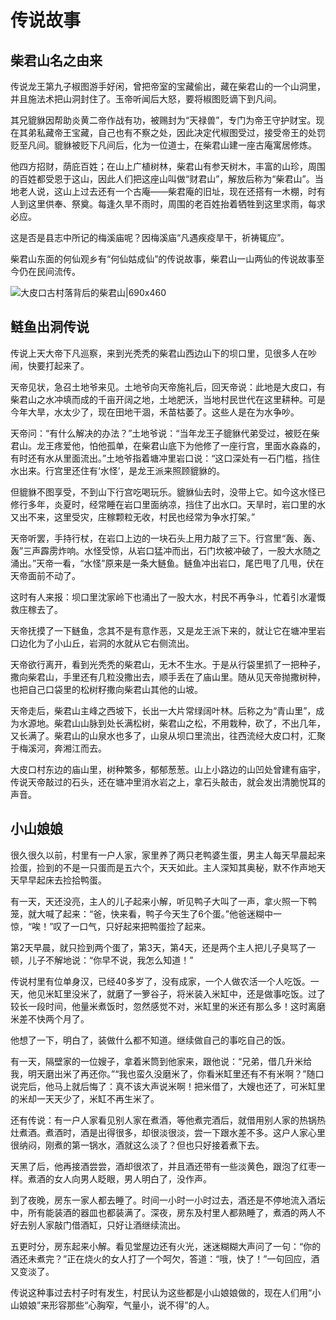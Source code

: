 # 传说故事

## 柴君山名之由来

传说龙王第九子椒图游手好闲，曾把帝室的宝藏偷出，藏在柴君山的一个山洞里，并且施法术把山洞封住了。玉帝听闻后大怒，要将椒图贬谪下到凡间。

其兄貔貅因帮助炎黄二帝作战有功，被赐封为“天禄兽”，专门为帝王守护财宝。现在其弟私藏帝王宝藏，自己也有不察之处，因此决定代椒图受过，接受帝王的处罚贬至凡间。貔貅被贬下凡间后，化为一位道士，在柴君山建一座古庵寓居修炼。

他四方招财，荫庇百姓；在山上广植树林，柴君山有参天树木，丰富的山珍，周围的百姓都受恩于这山，因此人们把这座山叫做“财君山”，解放后称为“柴君山”。当地老人说，这山上过去还有一个古庵——柴君庵的旧址，现在还搭有一木棚，时有人到这里供奉、祭奠。每逢久旱不雨时，周围的老百姓抬着牺牲到这里求雨，每求必应。

这是否是县志中所记的梅溪庙呢？因梅溪庙“凡遇疾疫旱干，祈祷辄应”。

柴君山东面的何仙观乡有“何仙姑成仙”的传说故事，柴君山一山两仙的传说故事至今仍在民间流传。

![大皮口古村落背后的柴君山|690x460](https://cdn.isharkfly.com/com-isharkfly-www/discourse-uploads/original/1X/7d2cafbab1d48ad6331de15d1fcf7720ab8e3cda.jpeg ':size=690')


## 鲢鱼出洞传说

传说上天大帝下凡巡察，来到光秃秃的柴君山西边山下的坝口里，见很多人在吵闹，快要打起来了。

天帝见状，急召土地爷来见。土地爷向天帝施礼后，回天帝说：此地是大皮口，有柴君山之水冲填而成的千亩开阔之地，土地肥沃，当地村民世代在这里耕种。可是今年大旱，水太少了，现在田地干涸，禾苗枯萎了。这些人是在为水争吵。

天帝问：“有什么解决的办法？”土地爷说：“当年龙王子貔貅代弟受过，被贬在柴君山。龙王疼爱他，怕他孤单，在柴君山底下为他修了一座行宫，里面水淼淼的，有时还有水从里面流出。”土地爷指着塘冲里岩口说：“这口深处有一石门槛，挡住水出来。行宫里还住有‘水怪’，是龙王派来照顾貔貅的。

但貔貅不图享受，不到山下行宫吃喝玩乐。貔貅仙去时，没带上它。如今这水怪已修行多年，炎夏时，经常睡在岩口里面纳凉，挡住了出水口。天旱时，岩口里的水又出不来，这里受灾，庄稼颗粒无收，村民也经常为争水打架。”

天帝听罢，手持行杖，在岩口上边的一块石头上用力敲了三下。行宫里“轰、轰、轰”三声霹雳炸响。水怪受惊，从岩口猛冲而出，石门坎被冲破了，一股大水随之涌出。”天帝一看，“水怪”原来是一条大鲢鱼。鲢鱼冲出岩口，尾巴甩了几甩，伏在天帝面前不动了。

这时有人来报：坝口里沈家岭下也涌出了一股大水，村民不再争斗，忙着引水灌慨救庄稼去了。

天帝抚摸了一下鲢鱼，念其不是有意作恶，又是龙王派下来的，就让它在塘冲里岩口边化为了小山丘，岩洞的水就从它右侧流出。

天帝欲行离开，看到光秃秃的柴君山，无木不生水。于是从行袋里抓了一把种子，撒向柴君山，手里还有几粒没撒出去，顺手丢在了庙山里。随从见天帝抛撒树种，也把自己口袋里的松树籽撒向柴君山其他的山坡。

天帝走后，柴君山主峰之西坡下，长出一大片常绿阔叶林。后称之为“青山里”，成为水源地。柴君山山脉到处长满松树，柴君山之松，不用栽种，砍了，不出几年，又长满了。柴君山的山泉水也多了，山泉从坝口里流出，往西流经大皮口村，汇聚于梅溪河，奔湘江而去。

大皮口村东边的庙山里，树种繁多，郁郁葱葱。山上小路边的山凹处曾建有庙宇，传说天帝敲过的石头，还在塘冲里消水岩之上，拿石头敲击，就会发出清脆悦耳的声音。

## 小山娘娘

很久很久以前，村里有一户人家，家里养了两只老鸭婆生蛋，男主人每天早晨起来捡蛋，捡到的不是一只蛋而是五六个，天天如此。主人深知其奥秘，默不作声地天天早早起床去捡拾鸭蛋。

有一天，天还没亮，主人的儿子起来小解，听见鸭子大叫了一声，拿火照一下鸭笼，就大喊了起来：“爸，快来看，鸭子今天生了6个蛋。”他爸迷糊中一惊，“唉！”叹了一口气，只好起来把鸭蛋捡了起来。

第2天早晨，就只捡到两个蛋了，第3天，第4天，还是两个主人把儿子臭骂了一顿，儿子不解地说：“你早不说，我怎么知道！”

传说村里有位单身汉，已经40多岁了，没有成家，一个人做农活一个人吃饭。一天，他见米缸里没米了，就磨了一箩谷子，将米装入米缸中，还是做事吃饭。过了较长一段时间，他量米煮饭时，忽然感觉不对，米缸里的米还有那么多！这时离磨米差不快两个月了。

他想了一下，明白了，装做什么都不知道。继续做自己的事吃自己的饭。

有一天，隔壁家的一位嫂子，拿着米筒到他家来，跟他说：“兄弟，借几升米给我，明天磨出米了再还你。”“我也蛮久没磨米了，你看米缸里还有不有米啊？”随口说完后，他马上就后悔了：真不该大声说米啊！把米借了，大嫂也还了，可米缸里的米却一天天少了，米缸不再生米了。

还有传说：有一户人家看见别人家在煮酒，等他煮完酒后，就借用别人家的热锅热灶煮酒。煮酒时，酒是出得很多，却很淡很淡，尝一下跟水差不多。这户人家心里很纳闷，刚煮的第一锅水，酒就这么淡了？但也只好接着煮下去。

天黑了后，他再接酒尝尝，酒却很浓了，并且酒还带有一些淡黄色，跟泡了红枣一样。煮酒的女人向男人眨眼，男人明白了，没作声。

到了夜晚，房东一家人都去睡了。时间一小时一小时过去，酒还是不停地流入酒坛中，所有能装酒的器皿也都装满了。深夜，房东及村里人都熟睡了，煮酒的两人不好去别人家敲门借酒缸，只好让酒继续流出。

五更时分，房东起来小解。看见堂屋边还有火光，迷迷糊糊大声问了一句：“你的酒还未煮完？”正在烧火的女人打了一个呵欠，答道：“哦，快了！”一句回应，酒又变淡了。

传说这种事过去村子时有发生，村民认为这些都是小山娘娘做的，现在人们用“小山娘娘”来形容那些“心胸窄，气量小，说不得”的人。